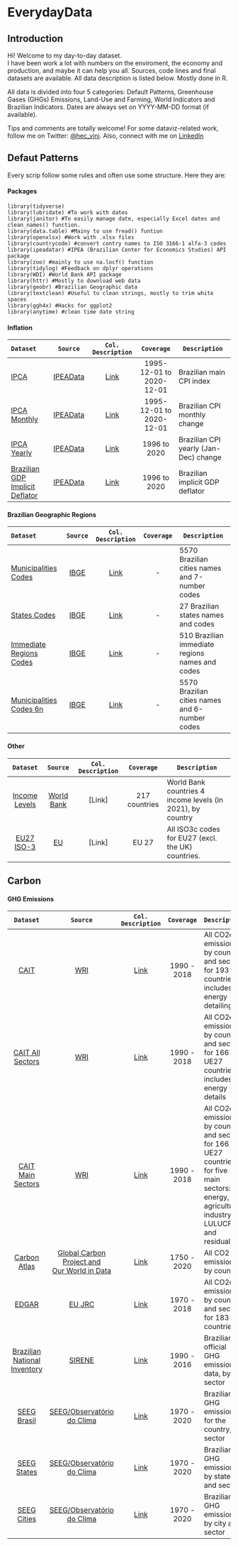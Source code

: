 # EverydayData

## Introduction 
Hi! Welcome to my day-to-day dataset. <br/> I have been work a lot with numbers on the enviroment, the economy and production, and maybe it can help you all.
Sources, code lines and final datasets are available. All data description is listed below. Mostly done in R. <br/>

All data is divided into four 5 categories: Default Patterns, Greenhouse Gases (GHGs) Emissions, Land-Use and Farming, World Indicators and Brazilian Indicators. 
Dates are always set on YYYY-MM-DD format (if available).

Tips and comments are totally welcome!
For some dataviz-related work, follow me on Twitter: [@hec_vini](https://twitter.com/hec_vini). Also, connect with me on [LinkedIn](https://www.linkedin.com/in/viniciushpires/)

## Defaut Patterns 
Every scrip follow some rules and often use some structure. Here they are:

#### Packages 
```
library(tidyverse) 
library(lubridate) #To work with dates
library(janitor) #To easily manage date, especially Excel dates and clean_names() function. 
library(data.table) #Mainy to use fread() funtion
library(openxlsx) #Work with .xlsx files
library(countrycode) #convert contry names to ISO 3166-1 alfa-3 codes
library(ipeadatar) #IPEA (Brazilian Center for Economics Studies) API package
library(zoo) #mainly to use na.locf() function
library(tidylog) #Feedback on dplyr operations
library(WDI) #World Bank API package
library(httr) #Mostly to download web data
library(geobr) #Brazilian Geographic data
library(textclean) #Useful to clean strings, mostly to trim white spaces
library(ggh4x) #Hacks for ggplot2
library(anytime) #clean time date string
```

#### Inflation
|                                                                        `Dataset`                                                                       |                       `Source`                      | `Col. Description` |           `Coverage`          | `Description`                         |
|:------------------------------------------------------------------------------------------------------------------------------------------------------|:---------------------------------------------------:|:------------------:|:-----------------------------:|---------------------------------------|
|                   [IPCA](https://github.com/HecVini/EverydayData/blob/c11257ff4c8227c1a6ec1020875a29807a29b399/Clean%20Data/ipca.csv)                  | [IPEAData](http://www.ipeadata.gov.br/Default.aspx) |      [Link]()      | 1995-12-01 to <br/>2020-12-01 | Brazilian main CPI index              |
|           [IPCA Monthly](https://github.com/HecVini/EverydayData/blob/c11257ff4c8227c1a6ec1020875a29807a29b399/Clean%20Data/ipca_monthly.csv)          | [IPEAData](http://www.ipeadata.gov.br/Default.aspx) |      [Link]()      | 1995-12-01 to <br/>2020-12-01 | Brazilian CPI monthly change          |
|            [IPCA Yearly](https://github.com/HecVini/EverydayData/blob/c11257ff4c8227c1a6ec1020875a29807a29b399/Clean%20Data/ipca_yearly.csv)           | [IPEAData](http://www.ipeadata.gov.br/Default.aspx) |      [Link]()      |          1996 to 2020         | Brazilian CPI yearly (Jan-Dec) change |
| [Brazilian GDP Implicit Deflator](https://github.com/HecVini/EverydayData/blob/c11257ff4c8227c1a6ec1020875a29807a29b399/Clean%20Data/deflator_implicito.csv) | [IPEAData](http://www.ipeadata.gov.br/Default.aspx) |      [Link]()      |          1996 to 2020         | Brazilian implicit GDP deflator       |

#### Brazilian Geographic Regions
|                                                                         `Dataset`                                                                        |                                                                                `Source`                                                                                | `Col. Description` | `Coverage` | `Description`                                   |
|:--------------------------------------------------------------------------------------------------------------------------------------------------------|:----------------------------------------------------------------------------------------------------------------------------------------------------------------------:|:------------------:|:----------:|-------------------------------------------------|
| [Municipalities Codes](https://github.com/HecVini/EverydayData/blob/main/Clean%20Data/municipalities_codes.csv)                                            | [IBGE](https://www.ibge.gov.br/geociencias/organizacao-do-territorio/estrutura-territorial/23701-divisao-territorial-brasileira.html?edicao=30111&t=acesso-ao-produto) | [Link]()           | -          | 5570 Brazilian cities names and 7-number codes  |
| [States Codes](https://github.com/HecVini/EverydayData/blob/main/Clean%20Data/states_codes.csv)                                                          | [IBGE](https://www.ibge.gov.br/geociencias/organizacao-do-territorio/estrutura-territorial/23701-divisao-territorial-brasileira.html?edicao=30111&t=acesso-ao-produto) | [Link]()           | -          | 27 Brazilian states names and codes             |
| [Immediate Regions Codes](https://github.com/HecVini/EverydayData/blob/89815a1103e612558110f3e7b9a351028309c640/Clean%20Data/immediate_region_codes.csv) | [IBGE](https://www.ibge.gov.br/geociencias/organizacao-do-territorio/estrutura-territorial/23701-divisao-territorial-brasileira.html?edicao=30111&t=acesso-ao-produto) | [Link]()           | -          | 510 Brazilian immediate regions names and codes |
| [Municipalities Codes 6n](https://github.com/HecVini/EverydayData/blob/89815a1103e612558110f3e7b9a351028309c640/Clean%20Data/municipalities_codes_6n.csv)  | [IBGE](https://www.ibge.gov.br/geociencias/organizacao-do-territorio/estrutura-territorial/23701-divisao-territorial-brasileira.html?edicao=30111&t=acesso-ao-produto) | [Link]()           | -          | 5570 Brazilian cities names and 6-number codes  |

#### Other 
|                                                                 `Dataset`                                                                 |                                                     `Source`                                                     | `Col. Description` |   `Coverage`  | `Description`                                              |
|:-----------------------------------------------------------------------------------------------------------------------------------------:|:----------------------------------------------------------------------------------------------------------------:|:------------------:|:-------------:|------------------------------------------------------------|
| [Income Levels](https://github.com/HecVini/EverydayData/blob/a4dac2074290da6ec134a0807905f0d9288e4936/Clean%20Data/world_bank_income.csv) | [World Bank](https://blogs.worldbank.org/opendata/new-world-bank-country-classifications-income-level-2021-2022) | [Link]             | 217 countries | World Bank countries 4 income levels (in 2021), by country |
| [EU27 ISO-3](https://github.com/HecVini/EverydayData/blob/a4dac2074290da6ec134a0807905f0d9288e4936/Clean%20Data/eu27_iso3c.csv)         | [EU](https://european-union.europa.eu/principles-countries-history/country-profiles_en)                          | [Link]             | EU 27         | All ISO3c codes for EU27 (excl. the UK) countries.         |

## Carbon
#### GHG Emissions
|                                                                     `Dataset`                                                                     |                                                                                                                                     `Source`                                                                                                                                     | `Col. Description` |  `Coverage` | `Description`                                                                                                                                   |
|:-------------------------------------------------------------------------------------------------------------------------------------------------:|:--------------------------------------------------------------------------------------------------------------------------------------------------------------------------------------------------------------------------------------------------------------------------------:|:------------------:|:-----------:|-------------------------------------------------------------------------------------------------------------------------------------------------|
| [CAIT](https://github.com/HecVini/EverydayData/blob/a4dac2074290da6ec134a0807905f0d9288e4936/Clean%20Data/cait.csv)                               | [WRI](https://www.climatewatchdata.org/data-explorer/historical-emissions?historical-emissions-data-sources=cait&historical-emissions-gases=all-ghg&historical-emissions-regions=All%20Selected&historical-emissions-sectors=total-including-lucf%2Ctotal-including-lucf&page=1) | [Link]()           | 1990 - 2018 | All CO2e emissions, by country and sector for 193 countries - includes energy detailing                                                           |
| [CAIT All Sectors](https://github.com/HecVini/EverydayData/blob/a4dac2074290da6ec134a0807905f0d9288e4936/Clean%20Data/cait_all_sectors.csv)       | [WRI](https://www.climatewatchdata.org/data-explorer/historical-emissions?historical-emissions-data-sources=cait&historical-emissions-gases=all-ghg&historical-emissions-regions=All%20Selected&historical-emissions-sectors=total-including-lucf%2Ctotal-including-lucf&page=1) | [Link]()           | 1990 - 2018 |  All CO2e emissions, by country and sector for 166 + UE27 countries - includes energy details                                                   |
| [CAIT Main Sectors](https://github.com/HecVini/EverydayData/blob/a4dac2074290da6ec134a0807905f0d9288e4936/Clean%20Data/cait_main_sectors.csv)     | [WRI](https://www.climatewatchdata.org/data-explorer/historical-emissions?historical-emissions-data-sources=cait&historical-emissions-gases=all-ghg&historical-emissions-regions=All%20Selected&historical-emissions-sectors=total-including-lucf%2Ctotal-including-lucf&page=1) | [Link]()           | 1990 - 2018 | All CO2e emissions, by country and sector for 166 + UE27 countries - for five main sectors: energy, agriculture, industry, LULUCF and residuals |
| [Carbon Atlas](https://github.com/HecVini/EverydayData/blob/a4dac2074290da6ec134a0807905f0d9288e4936/Clean%20Data/gcp.csv)                        | [Global Carbon Project and <br/> Our World in Data](https://github.com/owid/co2-data)                                                                                                                                                                                            | [Link]()           | 1750 - 2020 | All CO2 emissions, by country                                                                                                                   |
| [EDGAR](https://github.com/HecVini/EverydayData/blob/a4dac2074290da6ec134a0807905f0d9288e4936/Clean%20Data/edgar.csv)                             | [EU JRC](https://edgar.jrc.ec.europa.eu/dataset_ghg60)                                                                                                                                                                                                                           | [Link]()           | 1970 - 2018 | All CO2e emissions, by country and sector for 183 countries                                                                                     |
| [Brazilian National Inventory](https://github.com/HecVini/EverydayData/blob/a4dac2074290da6ec134a0807905f0d9288e4936/Clean%20Data/cn4_brasil.csv) | [SIRENE](https://www.gov.br/mcti/pt-br/acompanhe-o-mcti/sirene/emissoes)                                                                                                                                                                                                         | [Link]()           | 1990 - 2016 | Brazilian official GHG emissions data, by sector                                                                                                |
| [SEEG Brasil](https://github.com/HecVini/EverydayData/blob/a4dac2074290da6ec134a0807905f0d9288e4936/Clean%20Data/seeg_brasil.csv)                 | [SEEG/Observatório do Clima](https://seeg.eco.br/download)                                                                                                                                                                                                                       | [Link]()           | 1970 - 2020 | Brazilian GHG emissions for the country, by sector                                                                                              |
| [SEEG States](https://github.com/HecVini/EverydayData/blob/a4dac2074290da6ec134a0807905f0d9288e4936/Clean%20Data/seeg_states.csv)                 | [SEEG/Observatório do Clima](https://seeg.eco.br/download)                                                                                                                                                                                                                       | [Link]()           | 1970 - 2020 | Brazilian GHG emissions, by state and sector                                                                                                    |
| [SEEG Cities](https://github.com/HecVini/EverydayData/blob/a4dac2074290da6ec134a0807905f0d9288e4936/Clean%20Data/seeg_municipalities.csv)         | [SEEG/Observatório do Clima](https://seeg.eco.br/download)                                                                                                                                                                                                                       | [Link]()           | 1970 - 2020 | Brazilian GHG emissions, by city and sector                                                                                                     |
